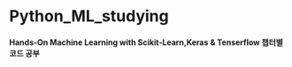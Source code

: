 # Python_ML_studying

#### Hands-On Machine Learning with Scikit-Learn,Keras & Tenserflow 챕터별 코드 공부
